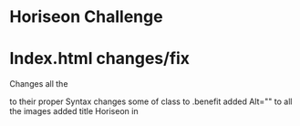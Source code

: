 # Horiseon Challenge

# Index.html changes/fix
Changes all the <div> to their proper Syntax
changes some of class to .benefit
added Alt="" to all the images
added title Horiseon in <title>
fixed Search Engine Optimization so when clicked sends you to that section on the page
added <a> href="/" </a> to Horiseon header so now when you click it, it sends you to the home page
# Index.html removed
.benefit-lead
.benefit-cost
.benefit-brand

# Sytle.css changes
.benefit-lead to .benefit
# Website links
https://lucasr0609.github.io/Horiseon-Challenge/
\\https://github.com/Lucasr0609/Horiseon-Challenge
# You can click on the Image to send you to the website
  <a href="https://lucasr0609.github.io/Horiseon-Challenge/">
<img src= "./assets/images/127.0.0.1_5500_Develop_index.html.png" alt="website screenshot">
  </a>

 

